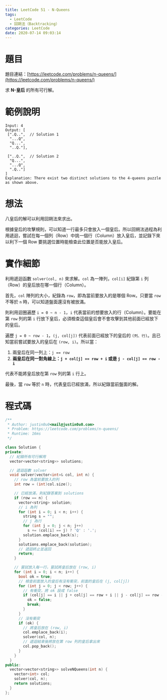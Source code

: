 ```yaml
---
title: LeetCode 51 - N-Queens
tags:
  - LeetCode
  - 回朔法（Backtracking）
categories: LeetCode
date: 2020-07-14 09:03:14
---
```


# 題目
題目連結：[https://leetcode.com/problems/n-queens/](https://leetcode.com/problems/n-queens/)

求 **N-皇后** 的所有可行解。

# 範例說明

```
Input: 4
Output: [
 [".Q..",  // Solution 1
  "...Q",
  "Q...",
  "..Q."],

 ["..Q.",  // Solution 2
  "Q...",
  "...Q",
  ".Q.."]
]
Explanation: There exist two distinct solutions to the 4-queens puzzle as shown above.
```

<!-- More -->

# 想法
八皇后的解可以利用回朔法來求出。

根據皇后的攻擊規則，可以知道一行最多只會放入一個皇后。所以回朔法過程為利用遞迴，嘗試在每一個列（Row）中挑一個行（Column）放入皇后，並記錄下來以利下一個 Row 要挑選位置時能檢查此位置是否能放入皇后。

# 實作細節

利用遞迴函數 `solver(col, n)` 來求解。`col` 為一陣列，`col[i]` 紀錄第 `i` 列（Row）的皇后放在哪一個行（Column）。

首先，`col` 陣列的大小，紀錄為 `row`，即為當前要放入的是哪個 Row。只要當 `row` 不等於 `n` 時，可以知道盤面還沒有被放滿。

則利用迴圈遍歷 `i = 0 ~ n - 1`，`i` 代表當前的想要放入的行（Column）。要能在第 `row` 列的第 `i` 行放下皇后，必須檢查這個皇后會不會攻擊到其他前面已經放下的皇后。

遍歷 `j = 0 ~ row - 1`，`(j, col[j])` 代表前面已經放下的皇后的 `(列、行)`。且已知當前嘗試要放入的皇后在 `(row, i)`。所以當：

1. 兩皇后在同一列上：`j == row`
2. **兩皇后在同一對角線上：`j + col[j] == row + i` 或是 `j - col[j] == row - i`**

代表不能將皇后放在第 `row` 列的第 `i` 行上。

最後，當 `row` 等於 `n` 時，代表皇后已經放滿，所以紀錄當前盤面的解。

# 程式碼
```cpp
/**
 * Author: justin0u0<mail@justin0u0.com>
 * Problem: https://leetcode.com/problems/n-queens/
 * Runtime: 16ms
 */

class Solution {
private:
  // 紀錄所有可行解用
  vector<vector<string>> solutions;

  // 遞迴函數 solver
  void solver(vector<int>& col, int n) {
    // row 為當前要放入的列
    int row = (int)col.size();

    // 已經放滿，則紀錄答案到 solutions
    if (row == n) {
      vector<string> solution;
      // i 為列
      for (int i = 0; i < n; i++) {
        string s = "";
        // j 為行
        for (int j = 0; j < n; j++)
          s += (col[i] == j) ? 'Q' : '.';
        solution.emplace_back(s);
      }
      solutions.emplace_back(solution);
      // 遞迴終止並返回
      return;
    }

    // 嘗試放入每一行，嘗試將皇后放在 (row, i)
    for (int i = 0; i < n; i++) {
      bool ok = true;
      // 檢查前面放入的皇后有沒有衝突，前面的皇后在 (j, col[j])
      for (int j = 0; j < row; j++) {
        // 有衝突，將 ok 設成 false
        if (col[j] == i || j + col[j] == row + i || j - col[j] == row - i) {
          ok = false;
          break;
        }
      }
      // 沒有衝突
      if (ok) {
        // 將皇后放在 (row, i)
        col.emplace_back(i);
        solver(col, n);
        // 遞迴結束後將放在第 row 列的皇后拿出來
        col.pop_back();
      }
    }
  }
public:
  vector<vector<string>> solveNQueens(int n) {
    vector<int> col;
    solver(col, n);
    return solutions;
  }
};

```